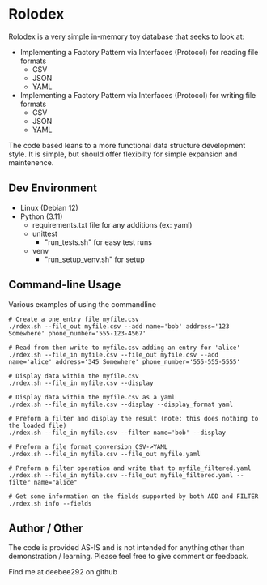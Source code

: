 # Rolodex

Rolodex is a very simple in-memory toy database that seeks to look at:

* Implementing a Factory Pattern via Interfaces (Protocol) for reading file formats
  * CSV
  * JSON
  * YAML
* Implementing a Factory Pattern via Interfaces (Protocol) for writing file formats
  * CSV
  * JSON
  * YAML

The code based leans to a more functional data structure development style. It is simple, but should offer flexibilty for simple expansion and maintenence.


## Dev Environment

* Linux (Debian 12)
* Python (3.11)
  * requirements.txt file for any additions (ex: yaml)
  * unittest
    * "run_tests.sh" for easy test runs
  * venv
    * "run_setup_venv.sh" for setup


## Command-line Usage

Various examples of using the commandline

```
# Create a one entry file myfile.csv
./rdex.sh --file_out myfile.csv --add name='bob' address='123 Somewhere' phone_number='555-123-4567'

# Read from then write to myfile.csv adding an entry for 'alice'
./rdex.sh --file_in myfile.csv --file_out myfile.csv --add name='alice' address='345 Somewhere' phone_number='555-555-5555'

# Display data within the myfile.csv
./rdex.sh --file_in myfile.csv --display

# Display data within the myfile.csv as a yaml
./rdex.sh --file_in myfile.csv --display --display_format yaml

# Preform a filter and display the result (note: this does nothing to the loaded file)
./rdex.sh --file_in myfile.csv --filter name='bob' --display

# Preform a file format conversion CSV->YAML
./rdex.sh --file_in myfile.csv --file_out myfile.yaml

# Preform a filter operation and write that to myfile_filtered.yaml
./rdex.sh --file_in myfile.csv --file_out myfile_filtered.yaml --filter name="alice"

# Get some information on the fields supported by both ADD and FILTER
./rdex.sh info --fields
```

## Author / Other
The code is provided AS-IS and is not intended for anything other than demonstration / learning.
Please feel free to give comment or feedback.

Find me at deebee292 on github
